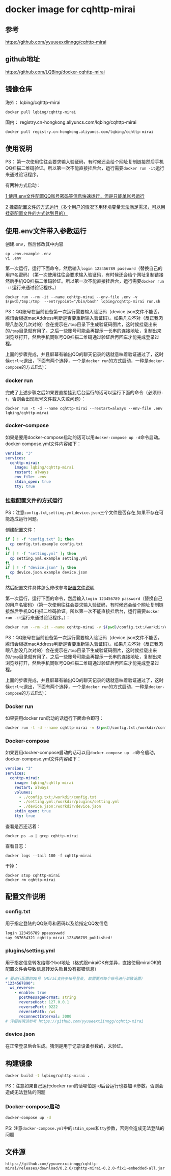# docker image for cqhttp-mirai

## 参考

https://github.com/yyuueexxiinngg/cqhttp-mirai

## github地址

https://github.com/LQBing/docker-cqhttp-mirai

## 镜像仓库

海外： lqbing/cqhttp-mirai

```shell script
docker pull lqbing/cqhttp-mirai
```

国内： registry.cn-hongkong.aliyuncs.com/lqbing/cqhttp-mirai

```shell script
docker pull registry.cn-hongkong.aliyuncs.com/lqbing/cqhttp-mirai
```

## 使用说明

PS： 第一次使用往往会要求输入验证码，有时候还会给个网址复制链接然后手机QQ扫描二维码验证。所以第一次不能直接挂后台，运行需要`docker run -it`运行来通过验证程序。

有两种方式启动：

[1 使用.env文件配置QQ账号密码等信息快速运行，但是只能单账号运行](#使用env文件带入参数运行)

[2 挂载配置文件的方式运行（多个用户的情况下用环境变量无法满足需求，可以用挂载配置文件的方式达到目的）](#挂载配置文件的方式运行)

## 使用.env文件带入参数运行

创建.env，然后修改其中内容

```shell script
cp .env.example .env
vi .env
```

第一次运行，运行下面命令，然后输入`login 123456789 password`（替换自己的用户名密码）（第一次使用往往会要求输入验证码，有时候还会给个网址复制链接然后手机QQ扫描二维码验证。所以第一次不能直接挂后台，运行需要`docker run -it`运行来通过验证程序。）

```shell script
docker run --rm -it --name cqhttp-mirai --env-file .env -v $(pwd)/tmp:/tmp  --entrypoint="/bin/bash" lqbing/cqhttp-mirai run.sh
```

PS：QQ账号在当前设备第一次运行需要输入验证码（device.json文件不能丢，腾讯会根据macAddress判断是否要重新输入验证码）。如果几次不对（反正我肉眼凡胎没几次对的）会在提示在`/tmp`目录下生成验证码图片，这时候挂载出来的`/tmp`目录就有用了。之后一些账号可能会再提示一长串的连接地址，复制出来浏览器打开，然后手机同账号QQ扫描二维码通过验证后再回车才能完成登录过程。

上面的步骤完成，并且屏幕有输出QQ的聊天记录的话就意味着验证通过了，这时候`ctrl+c`退出，下面有两个选择，一个是`docker run`的方式启动，一种是`docker-compose`的方式启动：

### docker run

完成了上述步骤之后如果要直接挂到后台运行的话可以运行下面的命令（必须带`-t`，否则会出现账号文件载入失败问题）：

```shell script
docker run -t -d --name cqhttp-mirai --restart=always --env-file .env  lqbing/cqhttp-mirai
```

### docker-compose

如果是要用docker-compose启动的话可以用`docker-compose up -d`命令启动。docker-compose.yml文件内容如下：

```yaml
version: "3"
services:
  cqhttp-mirai:
    image: lqbing/cqhttp-mirai
    restart: always
    env_file: .env
    stdin_open: true
    tty: true

```

### 挂载配置文件的方式运行

PS：注意`config.txt`,`setting.yml`,`device.json`三个文件是否存在,如果不存在可能造成运行问题。

创建配置文件：

```bash
if [ ! -f "config.txt" ]; then
  cp config.txt.example config.txt
fi
if [ ! -f "setting.yml" ]; then
  cp setting.yml.example setting.yml
fi
if [ ! -f "device.json" ]; then
  cp device.json.example device.json
fi
```

然后配置文件具体怎么修改参考[配置文件说明](#配置文件说明)

第一次运行，运行下面的命令，然后输入`login 123456789 password`（替换自己的用户名密码）（第一次使用往往会要求输入验证码，有时候还会给个网址复制链接然后手机QQ扫描二维码验证。所以第一次不能直接挂后台，运行需要`docker run -it`运行来通过验证程序。）：

```bash
docker run --rm -it --name cqhttp-mirai -v $(pwd)/config.txt:/workdir/config.txt -v $(pwd)/setting.yml:/workdir/plugins/setting.yml -v $(pwd)/device.json:/workdir/device.json -v $(pwd)/tmp:/tmp --entrypoint="/bin/bash" lqbing/cqhttp-mirai run.sh
```

PS：QQ账号在当前设备第一次运行需要输入验证码（device.json文件不能丢，腾讯会根据macAddress判断是否要重新输入验证码）。如果几次不对（反正我肉眼凡胎没几次对的）会在提示在`/tmp`目录下生成验证码图片，这时候挂载出来的`/tmp`目录就有用了。之后一些账号可能会再提示一长串的连接地址，复制出来浏览器打开，然后手机同账号QQ扫描二维码通过验证后再回车才能完成登录过程。

上面的步骤完成，并且屏幕有输出QQ的聊天记录的话就意味着验证通过了，这时候`ctrl+c`退出，下面有两个选择，一个是`docker run`的方式启动，一种是`docker-compose`的方式启动：

### Docker run

如果要用docker run启动的话运行下面命令即可：

```bash
docker run -t -d --name cqhttp-mirai -v $(pwd)/config.txt:/workdir/config.txt -v $(pwd)/setting.yml:/workdir/plugins/setting.yml -v $(pwd)/device.json:/workdir/device.json -v $(pwd)/tmp:/tmp lqbing/cqhttp-mirai
```

### Docker-compose

如果要用docker-compose启动的话可以用`docker-compose up -d`命令启动。docker-compose.yml文件内容如下：

```yaml
version: "3"
services:
  cqhttp-mirai:
    image: lqbing/cqhttp-mirai
    restart: always
    volumes:
      - ./config.txt:/workdir/config.txt
      - ./setting.yml:/workdir/plugins/setting.yml
      - ./device.json:/workdir/device.json
    stdin_open: true
    tty: true
```

查看是否还活着：

```shell script
docker ps -a | grep cqhttp-mirai
```

查看日志：

```shell script
docker logs --tail 100 -f cqhttp-mirai
```

干掉：

```shell script
docker stop cqhttp-mirai
docker rm cqhttp-mirai
```

## 配置文件说明

### config.txt

用于指定登陆的QQ账号和密码以及给指定QQ发信息

```txt
login 123456789 ppaasswwdd
say 987654321 cqhttp-mirai_123456789_published!

```

### plugins/setting.yml

用于指定信息转发给哪个bot地址（格式跟miraiOK有差异，直接使用miraiOK的配置文件会导致信息转发失败且没有报错信息）

```yaml
# 要进行配置的QQ号 (Mirai支持多帐号登录, 故需要对每个帐号进行单独设置)
"1234567890":
  ws_reverse:
    - enable: true
      postMessageFormat: string
      reverseHost: 127.0.0.1
      reversePort: 9222
      reversePath: /ws
      reconnectInterval: 3000
# 详细说明请参考 https://github.com/yyuueexxiinngg/cqhttp-mirai
```

### device.json

在正常登录后会生成。猜测是用于记录设备参数的，未验证。

## 构建镜像

```bash
docker build -t lqbing/cqhttp-mirai .
```

PS：注意如果自己运行docker run的话哪怕是-d后台运行也要加-it参数，否则会造成无法登陆的问题

### Docker-compose启动

```bash
docker-compose up -d
```

PS: 注意`docker-compose.yml`中的`stdin_open`和`tty`参数，否则会造成无法登陆的问题

## 文件源

```text
https://github.com/yyuueexxiinngg/cqhttp-mirai/releases/download/0.2.0/cqhttp-mirai-0.2.0-fix1-embedded-all.jar
```
